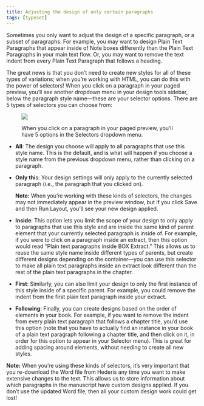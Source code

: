 ```yaml
---
title: Adjusting the design of only certain paragraphs
tags: [typeset]
---
```

 
<html><body><section data-type="chapter" class="hsecchapter" data-hederis-type="hsecchapter" id="selectors" data-pi-attrs="id: selectors; data-tags: typeset;" role="doc-chapter" data-tags="typeset" data-author-name=" " data-book-title=" " title="Adjusting the design of only certain paragraphs"><p class="hblkp" data-hederis-type="hblkp" id="pZWNOp6lv">Sometimes you only want to adjust the design of a specific paragraph, or a subset of paragraphs. For example, you may want to design Plain Text Paragraphs that appear inside of Note boxes differently than the Plain Text Paragraphs in your main text flow. Or, you may want to remove the text indent from every Plain Text Paragraph that follows a heading. </p><p class="hblkp" data-hederis-type="hblkp" id="p7VMt5Q68">The great news is that you don&#8217;t need to create new styles for all of these types of variations; when you&#8217;re working with HTML, you can do this with the power of selectors! When you click on a paragraph in your paged preview, you&#8217;ll see another dropdown menu in your design tools sidebar, below the paragraph style name&#8212;these are your selector options. There are 5 types of selectors you can choose from:</p><figure class="hwprfig" data-hederis-type="hwprfig" id="p4fyQ5WP7"><img data-hederis-type="hblkimg" class="hblkimg" id="p62doRCbw" src="selectors.png" data-img-src="selectors.png"/><p class="hblkcaption" data-hederis-type="hblkcaption" id="pTmvDRnCx">When you click on a paragraph in your paged preview, you&#8217;ll have 5 options in the Selectors dropdown menu.</p></figure><ul class="hwprbulletlist" data-hederis-type="hwprbulletlist" id="pFPReZGfB"><li class="hblkuli" data-hederis-type="hblkuli" id="liirVyoJ9I"><p class="hblkuli" data-hederis-type="hblklip" id="polL2WnQZ"><strong data-hederis-type="hspanstrong" id="p9OHvP4lS">All</strong>: The design you choose will apply to all paragraphs that use this style name. This is the default, and is what will happen if you choose a style name from the previous dropdown menu, rather than clicking on a paragraph.</p></li><li class="hblkuli" data-hederis-type="hblkuli" id="liof3t6HmO"><p class="hblkuli" data-hederis-type="hblklip" id="p3C7s2Kta"><strong class="hspanstrong" data-hederis-type="hspanstrong" id="p2YiILutM">Only thi</strong>s: Your design settings will only apply to the currently selected paragraph (i.e., the paragraph that you clicked on). </p><aside class="hwprbox box" data-hederis-type="hwprbox" id="pT7nzvq9p" data-type="sidebar"><p class="hblkp" data-hederis-type="hblkp" id="pcyhljCGB"><strong class="hspanstrong" data-hederis-type="hspanstrong" id="p8yzjEhcI">Note:</strong> When you&#8217;re working with these kinds of selectors, the changes may not immediately appear in the preview window, but if you click Save and then Run Layout, you&#8217;ll see your new design applied.</p></aside></li><li class="hblkuli" data-hederis-type="hblkuli" id="liYEaSieZ9"><p class="hblkuli" data-hederis-type="hblklip" id="pupfHK0pI"><strong class="hspanstrong" data-hederis-type="hspanstrong" id="pkag1qYNN">Inside</strong>: This option lets you limit the scope of your design to only apply to paragraphs that use this style and are inside the same kind of parent element that your currently selected paragraph is inside of. For example, if you were to click on a paragraph inside an extract, then this option would read &#8220;Plain text paragraphs inside BOX Extract.&#8221; This allows us to reuse the same style name inside different types of parents, but create different designs depending on the container&#8212;you can use this selector to make all plain text paragraphs inside an extract look different than the rest of the plain text paragraphs in the chapter.</p></li><li class="hblkuli" data-hederis-type="hblkuli" id="liYWszd1XY"><p class="hblkuli" data-hederis-type="hblklip" id="pCC3cF2Cv"><strong class="hspanstrong" data-hederis-type="hspanstrong" id="pEZD6YaoM">First</strong>: Similarly, you can also limit your design to only the first instance of this style inside of a specific parent. For example, you could remove the indent from the first plain text paragraph inside your extract.</p></li><li class="hblkuli" data-hederis-type="hblkuli" id="liBGfEkSde"><p class="hblkuli" data-hederis-type="hblklip" id="pCrbKcJFX"><strong class="hspanstrong" data-hederis-type="hspanstrong" id="peD6RDNdy">Following</strong>: Finally, you can create designs based on the order of elements in your book. For example, if you want to remove the indent from every plain text paragraph that follows a chapter title, you&#8217;d use this option (note that you have to actually find an instance in your book of a plain text paragraph following a chapter title, and then click on it, in order for this option to appear in your Selector menu). This is great for adding spacing around elements, without needing to create all new styles.</p></li></ul><aside class="hwprbox box" data-hederis-type="hwprbox" id="p6vKQD29a" data-type="sidebar"><p class="hblkp" data-hederis-type="hblkp" id="pTRd7diwM"><strong class="hspanstrong" data-hederis-type="hspanstrong" id="pC9fao3qS">Note:</strong> When you&#8217;re using these kinds of selectors, it&#8217;s very important that you re-download the Word file from Hederis any time you want to make extensive changes to the text. This allows us to store information about which paragraphs in the manuscript have custom designs applied. If you don&#8217;t use the updated Word file, then all your custom design work could get lost!</p></aside></section></body></html>
